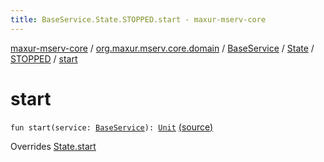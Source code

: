 ```yaml
---
title: BaseService.State.STOPPED.start - maxur-mserv-core
---
```


[maxur-mserv-core](../../../../index.html) / [org.maxur.mserv.core.domain](../../../index.html) / [BaseService](../../index.html) / [State](../index.html) / [STOPPED](index.html) / [start](.)

# start

`fun start(service: `[`BaseService`](../../index.html)`): `[`Unit`](https://kotlinlang.org/api/latest/jvm/stdlib/kotlin/-unit/index.html) [(source)](https://github.com/myunusov/maxur-mserv/tree/master/maxur-mserv-core/src/main/kotlin/org/maxur/mserv/core/domain/BaseService.kt#L74)

Overrides [State.start](../start.html)

